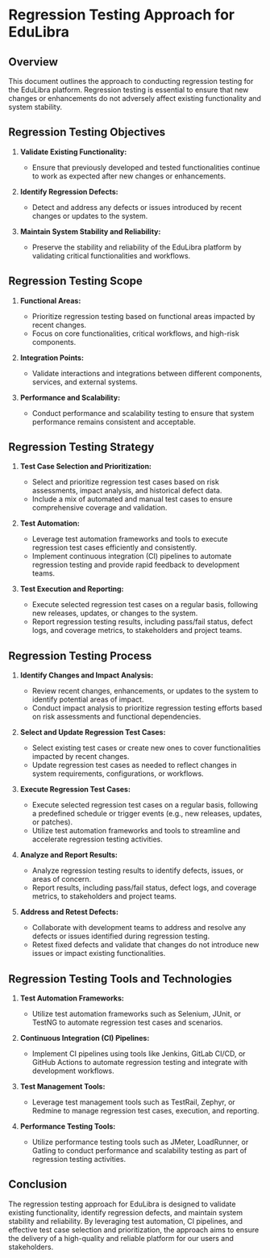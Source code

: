 # Regression Testing Approach for EduLibra

## Overview
This document outlines the approach to conducting regression testing for the EduLibra platform. Regression testing is essential to ensure that new changes or enhancements do not adversely affect existing functionality and system stability.

## Regression Testing Objectives

1. **Validate Existing Functionality:**
   - Ensure that previously developed and tested functionalities continue to work as expected after new changes or enhancements.

2. **Identify Regression Defects:**
   - Detect and address any defects or issues introduced by recent changes or updates to the system.

3. **Maintain System Stability and Reliability:**
   - Preserve the stability and reliability of the EduLibra platform by validating critical functionalities and workflows.

## Regression Testing Scope

1. **Functional Areas:**
   - Prioritize regression testing based on functional areas impacted by recent changes.
   - Focus on core functionalities, critical workflows, and high-risk components.

2. **Integration Points:**
   - Validate interactions and integrations between different components, services, and external systems.

3. **Performance and Scalability:**
   - Conduct performance and scalability testing to ensure that system performance remains consistent and acceptable.

## Regression Testing Strategy

1. **Test Case Selection and Prioritization:**
   - Select and prioritize regression test cases based on risk assessments, impact analysis, and historical defect data.
   - Include a mix of automated and manual test cases to ensure comprehensive coverage and validation.

2. **Test Automation:**
   - Leverage test automation frameworks and tools to execute regression test cases efficiently and consistently.
   - Implement continuous integration (CI) pipelines to automate regression testing and provide rapid feedback to development teams.

3. **Test Execution and Reporting:**
   - Execute selected regression test cases on a regular basis, following new releases, updates, or changes to the system.
   - Report regression testing results, including pass/fail status, defect logs, and coverage metrics, to stakeholders and project teams.

## Regression Testing Process

1. **Identify Changes and Impact Analysis:**
   - Review recent changes, enhancements, or updates to the system to identify potential areas of impact.
   - Conduct impact analysis to prioritize regression testing efforts based on risk assessments and functional dependencies.

2. **Select and Update Regression Test Cases:**
   - Select existing test cases or create new ones to cover functionalities impacted by recent changes.
   - Update regression test cases as needed to reflect changes in system requirements, configurations, or workflows.

3. **Execute Regression Test Cases:**
   - Execute selected regression test cases on a regular basis, following a predefined schedule or trigger events (e.g., new releases, updates, or patches).
   - Utilize test automation frameworks and tools to streamline and accelerate regression testing activities.

4. **Analyze and Report Results:**
   - Analyze regression testing results to identify defects, issues, or areas of concern.
   - Report results, including pass/fail status, defect logs, and coverage metrics, to stakeholders and project teams.

5. **Address and Retest Defects:**
   - Collaborate with development teams to address and resolve any defects or issues identified during regression testing.
   - Retest fixed defects and validate that changes do not introduce new issues or impact existing functionalities.

## Regression Testing Tools and Technologies

1. **Test Automation Frameworks:**
   - Utilize test automation frameworks such as Selenium, JUnit, or TestNG to automate regression test cases and scenarios.

2. **Continuous Integration (CI) Pipelines:**
   - Implement CI pipelines using tools like Jenkins, GitLab CI/CD, or GitHub Actions to automate regression testing and integrate with development workflows.

3. **Test Management Tools:**
   - Leverage test management tools such as TestRail, Zephyr, or Redmine to manage regression test cases, execution, and reporting.

4. **Performance Testing Tools:**
   - Utilize performance testing tools such as JMeter, LoadRunner, or Gatling to conduct performance and scalability testing as part of regression testing activities.

## Conclusion

The regression testing approach for EduLibra is designed to validate existing functionality, identify regression defects, and maintain system stability and reliability. By leveraging test automation, CI pipelines, and effective test case selection and prioritization, the approach aims to ensure the delivery of a high-quality and reliable platform for our users and stakeholders.
